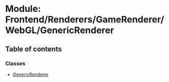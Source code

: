 # Module: Frontend/Renderers/GameRenderer/WebGL/GenericRenderer

## Table of contents

### Classes

- [GenericRenderer](../classes/frontend_renderers_gamerenderer_webgl_genericrenderer.genericrenderer.md)
